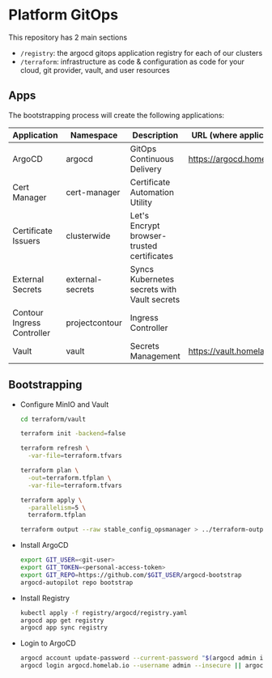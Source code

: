 # Platform GitOps

This repository has 2 main sections

- `/registry`: the argocd gitops application registry for each of our clusters
- `/terraform`: infrastructure as code & configuration as code for your cloud, git provider, vault, and user resources

## Apps

The bootstrapping process will create the following applications:

| Application              | Namespace        | Description                                 | URL (where applicable)             |
| ------------------------ | ---------------- | ------------------------------------------- | ---------------------------------- |
| ArgoCD                  | argocd           | GitOps Continuous Delivery                  | https://argocd.homelab.io               |
| Cert Manager             | cert-manager     | Certificate Automation Utility              |                                    |
| Certificate Issuers      | clusterwide      | Let's Encrypt browser-trusted certificates  |                                    |
| External Secrets         | external-secrets | Syncs Kubernetes secrets with Vault secrets |                                    |
| Contour Ingress Controller | projectcontour    | Ingress Controller                          |                                    |
| Vault                    | vault            | Secrets Management                          | https://vault.homelab.io                |

## Bootstrapping

- Configure MinIO and Vault

  ```sh
  cd terraform/vault

  terraform init -backend=false

  terraform refresh \
    -var-file=terraform.tfvars

  terraform plan \
    -out=terraform.tfplan \
    -var-file=terraform.tfvars

  terraform apply \
    -parallelism=5 \
    terraform.tfplan

  terraform output --raw stable_config_opsmanager > ../terraform-outputs.yml
  ```

- Install ArgoCD

  ```sh
  export GIT_USER=<git-user>
  export GIT_TOKEN=<personal-access-token>
  export GIT_REPO=https://github.com/$GIT_USER/argocd-bootstrap
  argocd-autopilot repo bootstrap
  ```

- Install Registry

  ```sh
  kubectl apply -f registry/argocd/registry.yaml
  argocd app get registry
  argocd app sync registry
  ```

- Login to ArgoCD

  ```sh
  argocd account update-password --current-password "$(argocd admin initial-password -n argocd | head -1)"
  argocd login argocd.homelab.io --username admin --insecure || argocd login argocd.homelab.io --username admin --insecure --core
  ```
